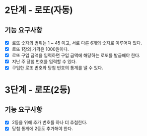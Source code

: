 # 2단계 - 로또(자동)

## 기능 요구사항

- [x] 로또 숫자의 범위는 1 ~ 45 이고, 서로 다른 6개의 숫자로 이루어져 있다.
- [x] 로또 1장의 가격은 1000원이다.
- [x] 로또 구입 금액을 입력하면 구입 금액에 해당하는 로또를 발급해야 한다.
- [x] 지난 주 당첨 번호를 입력할 수 있다.
- [x] 구입한 로또 번호와 당첨 번호의 통계를 낼 수 있다.

# 3단계 - 로또(2등)

## 기능 요구사항

- [x] 2등을 위해 추가 번호를 하나 더 추첨한다.
- [x] 당첨 통계에 2등도 추가해야 한다.